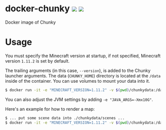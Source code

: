 # docker-chunky [![](https://images.microbadger.com/badges/version/birkhofflee/anonypages.svg)](https://microbadger.com/images/birkhofflee/anonypages) [![](https://images.microbadger.com/badges/image/birkhofflee/anonypages.svg)](https://microbadger.com/images/birkhofflee/anonypages)
Docker image of Chunky

# Usage
You must specify the Minecraft version at startup, if not specified, Minecraft version `1.11.2` is set by default.  

The trailing arguments (in this case, `--version`), is added to the Chunky launcher arguments. The data (`CHUNKY_HOME`) directory is located at the `/data` inside of the container. You can use volumes to mount your data into it.  

```bash
$ docker run -it -e "MINECRAFT_VERSION=1.11.2" -v $(pwd)/chunkydata:/data birkhofflee/docker-chunky --version
```

You can also adjust the JVM settings by adding `-e "JAVA_ARGS=-Xmx10G"`.

Here's an example for how to render a map:

```bash
$ ... put some scene data into ./chunkydata/scenes ...
$ docker run -it -e "MINECRAFT_VERSION=1.11.2" -v $(pwd)/chunkydata:/data birkhofflee/docker-chunky --render some-scene -threads 24 -texture /data/texture_pack.zip
```